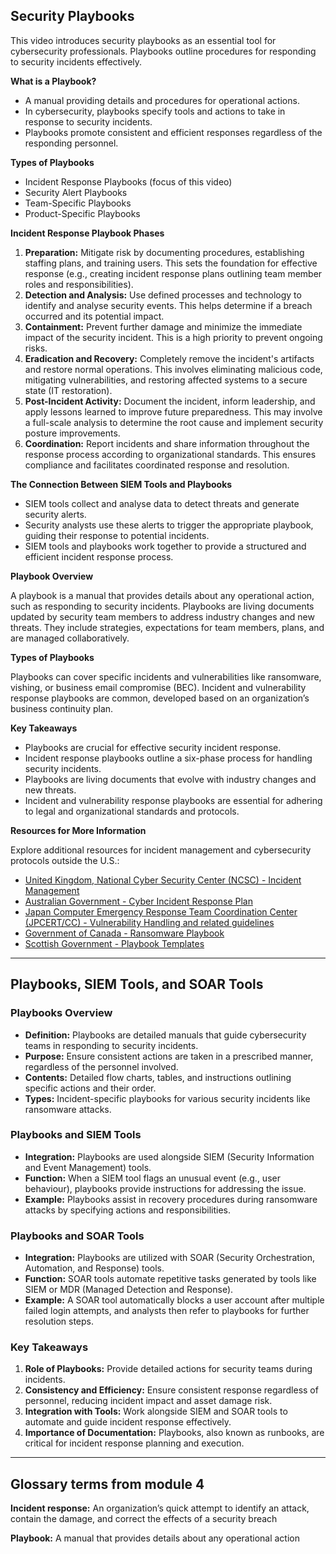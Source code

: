 ## Security Playbooks

This video introduces security playbooks as an essential tool for cybersecurity professionals. Playbooks outline procedures for responding to security incidents effectively.

**What is a Playbook?**

- A manual providing details and procedures for operational actions.
- In cybersecurity, playbooks specify tools and actions to take in response to security incidents.
- Playbooks promote consistent and efficient responses regardless of the responding personnel.

**Types of Playbooks**

- Incident Response Playbooks (focus of this video)
- Security Alert Playbooks
- Team-Specific Playbooks
- Product-Specific Playbooks

**Incident Response Playbook Phases**

1. **Preparation:** Mitigate risk by documenting procedures, establishing staffing plans, and training users. This sets the foundation for effective response (e.g., creating incident response plans outlining team member roles and responsibilities).
2. **Detection and Analysis:** Use defined processes and technology to identify and analyse security events. This helps determine if a breach occurred and its potential impact.
3. **Containment:** Prevent further damage and minimize the immediate impact of the security incident. This is a high priority to prevent ongoing risks.
4. **Eradication and Recovery:** Completely remove the incident's artifacts and restore normal operations. This involves eliminating malicious code, mitigating vulnerabilities, and restoring affected systems to a secure state (IT restoration).
5. **Post-Incident Activity:** Document the incident, inform leadership, and apply lessons learned to improve future preparedness. This may involve a full-scale analysis to determine the root cause and implement security posture improvements.
6. **Coordination:** Report incidents and share information throughout the response process according to organizational standards. This ensures compliance and facilitates coordinated response and resolution.

**The Connection Between SIEM Tools and Playbooks**

- SIEM tools collect and analyse data to detect threats and generate security alerts.
- Security analysts use these alerts to trigger the appropriate playbook, guiding their response to potential incidents.
- SIEM tools and playbooks work together to provide a structured and efficient incident response process.

**Playbook Overview**

A playbook is a manual that provides details about any operational action, such as responding to security incidents. Playbooks are living documents updated by security team members to address industry changes and new threats. They include strategies, expectations for team members, plans, and are managed collaboratively.

**Types of Playbooks**

Playbooks can cover specific incidents and vulnerabilities like ransomware, vishing, or business email compromise (BEC). Incident and vulnerability response playbooks are common, developed based on an organization’s business continuity plan.

**Key Takeaways**

- Playbooks are crucial for effective security incident response.
- Incident response playbooks outline a six-phase process for handling security incidents.
- Playbooks are living documents that evolve with industry changes and new threats.
- Incident and vulnerability response playbooks are essential for adhering to legal and organizational standards and protocols.

**Resources for More Information**

Explore additional resources for incident management and cybersecurity protocols outside the U.S.:

- [United Kingdom, National Cyber Security Center (NCSC) - Incident Management](https://www.ncsc.gov.uk/section/about-ncsc/incident-management)
- [Australian Government - Cyber Incident Response Plan](https://www.cyber.gov.au/sites/default/files/2023-03/ACSC%20Cyber%20Incident%20Response%20Plan%20Guidance_A4.pdf)
- [Japan Computer Emergency Response Team Coordination Center (JPCERT/CC) - Vulnerability Handling and related guidelines](https://www.jpcert.or.jp/english/vh/guidelines.html)
- [Government of Canada - Ransomware Playbook](https://cyber.gc.ca/en/guidance/ransomware-playbook-itsm00099)
- [Scottish Government - Playbook Templates](https://www.gov.scot/publications/cyber-resilience-incident-management/)

---
## Playbooks, SIEM Tools, and SOAR Tools

### Playbooks Overview

- **Definition:** Playbooks are detailed manuals that guide cybersecurity teams in responding to security incidents.
- **Purpose:** Ensure consistent actions are taken in a prescribed manner, regardless of the personnel involved.
- **Contents:** Detailed flow charts, tables, and instructions outlining specific actions and their order.
- **Types:** Incident-specific playbooks for various security incidents like ransomware attacks.

### Playbooks and SIEM Tools

- **Integration:** Playbooks are used alongside SIEM (Security Information and Event Management) tools.
- **Function:** When a SIEM tool flags an unusual event (e.g., user behaviour), playbooks provide instructions for addressing the issue.
- **Example:** Playbooks assist in recovery procedures during ransomware attacks by specifying actions and responsibilities.

### Playbooks and SOAR Tools

- **Integration:** Playbooks are utilized with SOAR (Security Orchestration, Automation, and Response) tools.
- **Function:** SOAR tools automate repetitive tasks generated by tools like SIEM or MDR (Managed Detection and Response).
- **Example:** A SOAR tool automatically blocks a user account after multiple failed login attempts, and analysts then refer to playbooks for further resolution steps.

### Key Takeaways

1. **Role of Playbooks:** Provide detailed actions for security teams during incidents.
2. **Consistency and Efficiency:** Ensure consistent response regardless of personnel, reducing incident impact and asset damage risk.
3. **Integration with Tools:** Work alongside SIEM and SOAR tools to automate and guide incident response effectively.
4. **Importance of Documentation:** Playbooks, also known as runbooks, are critical for incident response planning and execution.

---
## Glossary terms from module 4

**Incident response:** An organization’s quick attempt to identify an attack, contain the damage, and correct the effects of a security breach

**Playbook:** A manual that provides details about any operational action
